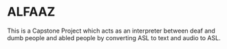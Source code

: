 # ALFAAZ
This is a Capstone Project which acts as an interpreter between deaf and dumb  people and abled people by converting ASL to text and audio to ASL.
